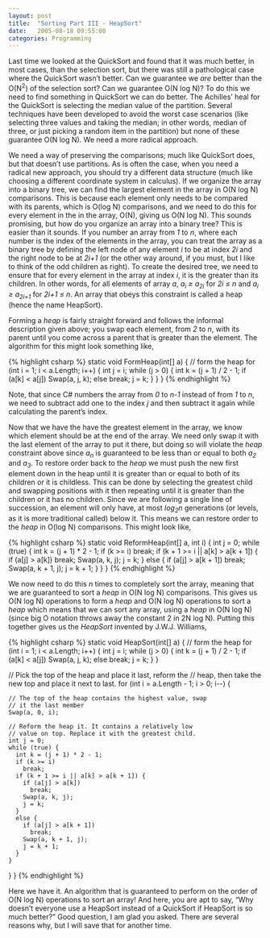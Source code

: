 ```yaml
---
layout: post
title:  "Sorting Part III - HeapSort"
date:   2005-08-18 09:55:00
categories: Programming
---
```

Last time we looked at the QuickSort and found that it was much better, in most
cases, than the selection sort, but there was still a pathological case where
the QuickSort wasn’t better. Can we guarantee we <em>are</em> better than the
O(N<sup>2</sup>) of the selection sort?
Can we guarantee O(N log N)? To do this we need to find something in QuickSort
we can do better. The Achilles’ heal for the QuickSort is selecting the median
value of the partition. Several techniques have been developed to avoid the
worst case scenarios (like selecting three values and taking the median; in
other words, median of three, or just picking a random item in the partition)
but none of these guarantee O(N log N). We need a more radical approach.

We need a way of preserving the comparisons; much like QuickSort does, but that
doesn’t use partitions. As is often the case, when you need a radical new
approach, you should try a different data structure (much like choosing a
different coordinate system in calculus). If we organize the array into a binary
tree, we can find the largest element in the array in O(N log N) comparisons.
This is because each element only needs to be compared with its parents, which
is O(log N) comparisons, and we need to do this for every element in the in the
array, O(N), giving us O(N log N). This sounds promising, but how do you
organize an array into a binary tree? This is easier than it sounds. If you
number an array from <em>1</em> to <em>n</em>, where each number is the index of
the elements in the array, you can treat the array as a binary tree by defining
the left node of any element <em>i</em> to be at index <em>2i</em> and the right
node to be at <em>2i+1</em> (or the other way around, if you must, but I like to
think of the odd children as right). To create the desired tree, we need to
ensure that for every element in the array at index <em>i</em>, it is the
greater than its children. In other words, for all elements of array <em>a</em>,
<em>a<sub>i</sub> ≥ a<sub>2i</sub></em> for <em>2i ≤ n</em> and
<em>a<sub>i</sub> ≥ a<sub>2i+1</sub></em> for <em>2i+1 ≤ n</em>. An array that
obeys this constraint is called a heap (hence the name HeapSort).

Forming a _heap_ is fairly straight forward and follows the informal description
given above; you swap each element, from _2_ to _n_, with its parent until you
come across a parent that is greater than the element. The algorithm for this
might look something like,

{% highlight csharp %}
static void FormHeap(int[] a) {
  // form the heap
  for (int i = 1; i < a.Length; i++) {
    int j = i;
    while (j > 0) {
      int k = (j + 1) / 2 - 1;
      if (a[k] < a[j])
        Swap(a, j, k);
      else
        break;
      j = k;
    }
  }
}
{% endhighlight %}

Note, that since C# numbers the array from _0_ to _n-1_ instead of from _1_ to
_n_, we need to subtract add one to the index _j_ and then subtract it again
while calculating the parent’s index.

Now that we have the have the greatest element in the array, we know which
element should be at the end of the array. We need only swap it with the last
element of the array to put it there, but doing so will violate the _heap_
constraint above since _a<sub>n</sub>_ is guaranteed to be less than or equal to
both _a<sub>2</sub>_ and _a<sub>3</sub>_. To restore order back to the _heap_ we
must push the new first element down in the heap until it is greater than or
equal to both of its children or it is childless. This can be done by selecting
the greatest child and swapping positions with it then repeating until it is
greater than the children or it has no children. Since we are following a single
line of succession, an element will only have, at most _log<sub>2</sub>n_
generations (or levels, as it is more traditional called) below it. This means
we can restore order to the _heap_ in O(log N) comparisons. This might look
like,

{% highlight csharp %}
static void ReformHeap(int[] a, int i) {
  int j = 0;
  while (true) {
    int k = (j + 1) * 2 - 1;
    if (k >= i)
      break;
    if (k + 1 >= i || a[k] > a[k + 1]) {
      if (a[j] > a[k])
        break;
      Swap(a, k, j);
      j = k;
    }
    else {
      if (a[j] > a[k + 1])
        break;
      Swap(a, k + 1, j);
      j = k + 1;
    }
  }
}
{% endhighlight %}

We now need to do this <em>n</em> times to completely sort the array, meaning that we are guaranteed to sort a <em>heap</em> in O(N log N) comparisons. This gives us O(N log N) operations to form a <em>heap</em> and O(N log N) operations to sort a <em>heap</em> which means that we can sort any array, using a <em>heap</em> in O(N log N) (since big O notation throws away the constant 2 in 2N log N). Putting this together gives us the <em>HeapSort</em> invented by J.W.J. Williams,

{% highlight csharp %}
static void HeapSort(int[] a) {
  // form the heap
  for (int i = 1; i < a.Length; i++) {
    int j = i;
    while (j > 0) {
      int k = (j + 1) / 2 - 1;
      if (a[k] < a[j])
        Swap(a, j, k);
      else
        break;
      j = k;
    }
  }

  // Pick the top of the heap and place it last, reform the
  // heap, then take the new top and place it next to last.
  for (int i = a.Length - 1; i > 0; i--) {

    // The top of the heap contains the highest value, swap
    // it the last member
    Swap(a, 0, i);

    // Reform the heap it. It contains a relatively low
    // value on top. Replace it with the greatest child.
    int j = 0;
    while (true) {
      int k = (j + 1) * 2 - 1;
      if (k >= i)
        break;
      if (k + 1 >= i || a[k] > a[k + 1]) {
        if (a[j] > a[k])
          break;
        Swap(a, k, j);
        j = k;
      }
      else {
        if (a[j] > a[k + 1])
          break;
        Swap(a, k + 1, j);
        j = k + 1;
      }
    }
  }
}
{% endhighlight %}

Here we have it. An algorithm that is guaranteed to perform on the order of O(N log N) operations to sort an array! And here, you are apt to say, “Why doesn’t everyone use a HeapSort instead of a QuickSort if HeapSort is so much better?” Good question, I am glad you asked. There are several reasons why, but I will save that for another time.
